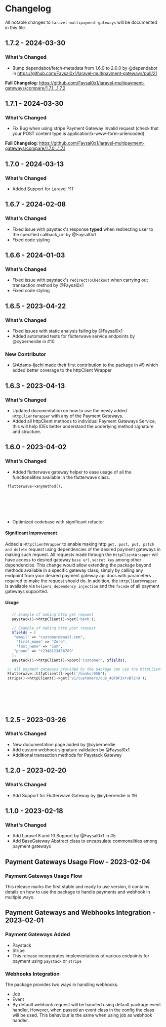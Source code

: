 # Changelog

All notable changes to `laravel-multipayment-gateways` will be documented in this file.

## 1.7.2 - 2024-03-30

### What's Changed

* Bump dependabot/fetch-metadata from 1.6.0 to 2.0.0 by @dependabot in https://github.com/Faysal0x1/laravel-multipayment-gateways/pull/21

**Full Changelog**: https://github.com/Faysal0x1/laravel-multipayment-gateways/compare/1.7.1...1.7.2

## 1.7.1 - 2024-03-30

### What's Changed

- Fix Bug when using stripe Payment Gateway Invalid request (check that your POST content type is application/x-www-form-urlencoded)

**Full Changelog**: https://github.com/Faysal0x1/laravel-multipayment-gateways/compare/1.7.0...1.7.1

## 1.7.0 - 2024-03-13

### What's Changed

- Added Support for Laravel ^11

## 1.6.7 - 2024-02-08

### What's Changed

- Fixed issue with paystack's response **typed** when redirecting user to the specified callback_url by @Faysal0x1
- Fixed code styling

## 1.6.6 - 2024-01-03

### What's Changed

- Fixed issue with paystack's `redirectToCheckout` when carrying out transaction method by @Faysal0x1
- Fixed code styling

## 1.6.5 - 2023-04-22

### What's Changed

- Fixed issues with static analysis failing by @Faysal0x1
- Added automated tests for flutterwave service endpoints by @cybernerdie in #10

### New Contributor

- @Adams-Ijachi  made their first contribution to the package in #9 which added better coverage to the httpClient Wrapper

## 1.6.3 - 2023-04-13

### What's Changed

- Updated documentation on how to use the newly added `HttpClientWrapper` with any of the Payment Gateways.
- Added all httpClient methods to individual Payment Gateways Service, this will help IDEs better understand the underlying method signature and structure.

## 1.6.0 - 2023-04-02

### What's Changed

- Added flutterwave gateway helper to ease usage of all the functionalities available in the flutterwave class.

```php
 flutterwave->anymethod();








```
- Optimized codebase with significant refactor

#### Significant Improvement

Added a `HttpClientWrapper` to enable making http `get, post, put, patch and delete` request using dependencies of the desired payment gateways in making such request.
All requests made through the `HttpClientWrapper` will have access to desired gateway `base url`, `secret key` among other dependencies. This change would allow extending the package beyond methods available in a specific gateway class, simply by calling any endpoint from your desired payment gateway api docs with parameters required to make the request should do.
In addition, the `HttpClientWrapper` is available via `helpers`, `dependency injection` and the `facade` of all payment gateways supported.

##### Usage

```php
   // Example of making http get request
   paystack()->httpClient()->get('bank');

   // Example of making http post request
   $fields = [
    "email" => "customer@email.com",
     "first_name" => "Zero",
     "last_name" => "Sum",
    "phone" => "+2348123456789"
   ];
   paystack()->httpClient()->post('customer', $fields);

 // all payment gateways provided by the package can use the httpClient
 Flutterwave::httpClient()->get('/banks/056');
 stripe()->httpClient()->get('v1/customers/cus_4QFOF3xrvBT2nU');








```
## 1.2.5 - 2023-03-26

### What's Changed

- New documentation page added by @cybernerdie
- Add custom webhook signature validation by @Faysal0x1
- Additional transaction methods for Paystack Gateway

## 1.2.0 - 2023-02-20

### What's Changed

- Add Support for Flutterwave Gateway by @cybernerdie in #6

## 1.1.0 - 2023-02-18

### What's Changed

- Add Laravel 8 and 10 Support by @Faysal0x1 in #5
- Add BaseGateway Abstract class to encapsulate commonalities among payment gateways

## Payment Gateways Usage Flow  - 2023-02-04

### Payment Gateways Usage Flow

This release marks the first stable and ready to use version, it contains details on how to use the package to handle payments and webhook in multiple ways.

## Payment Gateways and Webhooks Integration - 2023-02-01

### Payment Gateways Added

- Paystack
- Stripe
- This release incorporates implementations of various endpoints for payment using `paystack` or `stripe`

### Webhooks Integration

The package provides two ways in handling webhooks.

- Job
- Event
- By default webhook request will be handled using default package event handler, However, when passed an event class in the config the class will be used. This behaviour is the same when using job as webhook handler.
